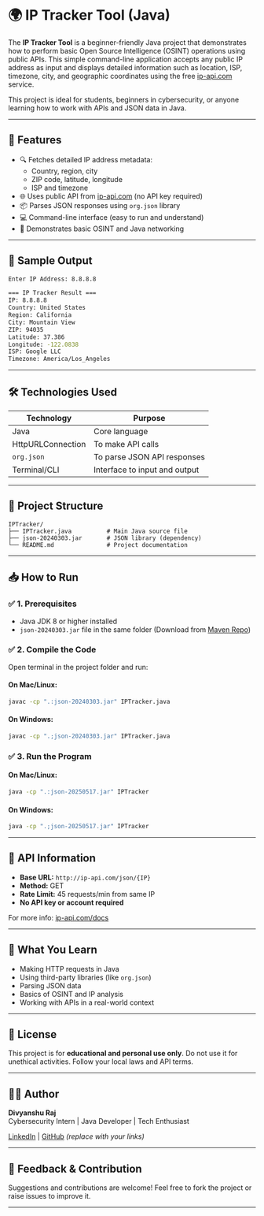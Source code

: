 # 🌍 IP Tracker Tool (Java)

The **IP Tracker Tool** is a beginner-friendly Java project that demonstrates how to perform basic Open Source Intelligence (OSINT) operations using public APIs. This simple command-line application accepts any public IP address as input and displays detailed information such as location, ISP, timezone, city, and geographic coordinates using the free [ip-api.com](http://ip-api.com) service.

This project is ideal for students, beginners in cybersecurity, or anyone learning how to work with APIs and JSON data in Java.

---

## 📌 Features

- 🔍 Fetches detailed IP address metadata:
  - Country, region, city
  - ZIP code, latitude, longitude
  - ISP and timezone
- 🌐 Uses public API from [ip-api.com](http://ip-api.com) (no API key required)
- 📦 Parses JSON responses using `org.json` library
- 💻 Command-line interface (easy to run and understand)
- 🧰 Demonstrates basic OSINT and Java networking

---

## 📸 Sample Output

```bash
Enter IP Address: 8.8.8.8

=== IP Tracker Result ===
IP: 8.8.8.8
Country: United States
Region: California
City: Mountain View
ZIP: 94035
Latitude: 37.386
Longitude: -122.0838
ISP: Google LLC
Timezone: America/Los_Angeles
```

---

## 🛠️ Technologies Used

| Technology     | Purpose                        |
|----------------|--------------------------------|
| Java           | Core language                  |
| HttpURLConnection | To make API calls         |
| `org.json`     | To parse JSON API responses    |
| Terminal/CLI   | Interface to input and output  |

---

## 📂 Project Structure

```
IPTracker/
├── IPTracker.java          # Main Java source file
├── json-20240303.jar       # JSON library (dependency)
└── README.md               # Project documentation
```

---

## 📥 How to Run

### ✅ 1. Prerequisites

- Java JDK 8 or higher installed
- `json-20240303.jar` file in the same folder (Download from [Maven Repo](https://mvnrepository.com/artifact/org.json/json))

### ✅ 2. Compile the Code

Open terminal in the project folder and run:

#### On **Mac/Linux**:
```bash
javac -cp ".:json-20240303.jar" IPTracker.java
```

#### On **Windows**:
```bash
javac -cp ".;json-20240303.jar" IPTracker.java
```

### ✅ 3. Run the Program

#### On **Mac/Linux**:
```bash
java -cp ".:json-20250517.jar" IPTracker
```

#### On **Windows**:
```bash
java -cp ".;json-20250517.jar" IPTracker
```

---

## 📌 API Information

- **Base URL:** `http://ip-api.com/json/{IP}`
- **Method:** GET
- **Rate Limit:** 45 requests/min from same IP
- **No API key or account required**

For more info: [ip-api.com/docs](http://ip-api.com/docs)

---

## 🧠 What You Learn

- Making HTTP requests in Java
- Using third-party libraries (like `org.json`)
- Parsing JSON data
- Basics of OSINT and IP analysis
- Working with APIs in a real-world context

---

## 📖 License

This project is for **educational and personal use only**. Do not use it for unethical activities. Follow your local laws and API terms.

---

## 🙋‍♂️ Author

**Divyanshu Raj**  
Cybersecurity Intern | Java Developer | Tech Enthusiast

[LinkedIn](https://www.linkedin.com/) | [GitHub](https://github.com/) *(replace with your links)*

---

## 💬 Feedback & Contribution

Suggestions and contributions are welcome! Feel free to fork the project or raise issues to improve it.

---
